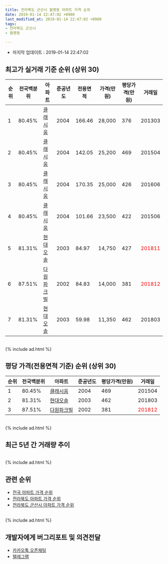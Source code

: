 ```yaml
---
title: 전라북도 군산시 월명동 아파트 가격 순위
date: 2019-01-14 22:47:02 +0900
last_modified_at: 2019-01-14 22:47:02 +0900
tags:
- 전라북도 군산시
- 월명동

---
```


* 마지막 업데이트 : 2019-01-14 22:47:02

## 최고가 실거래 기준 순위 (상위 30)


|순위|전국백분위|아파트|준공년도|전용면적|가격(만원)|평당가격(만원)|거래일|
|---|---|---|---|---|---|---|---|
|1|80.45%|[클래시움](https://search.naver.com/search.naver?query=%EC%A0%84%EB%9D%BC%EB%B6%81%EB%8F%84+%EA%B5%B0%EC%82%B0%EC%8B%9C+%EC%9B%94%EB%AA%85%EB%8F%99+%ED%81%B4%EB%9E%98%EC%8B%9C%EC%9B%80)|2004|166.46|28,000|376|201303|
|2|80.45%|[클래시움](https://search.naver.com/search.naver?query=%EC%A0%84%EB%9D%BC%EB%B6%81%EB%8F%84+%EA%B5%B0%EC%82%B0%EC%8B%9C+%EC%9B%94%EB%AA%85%EB%8F%99+%ED%81%B4%EB%9E%98%EC%8B%9C%EC%9B%80)|2004|142.05|25,200|469|201504|
|3|80.45%|[클래시움](https://search.naver.com/search.naver?query=%EC%A0%84%EB%9D%BC%EB%B6%81%EB%8F%84+%EA%B5%B0%EC%82%B0%EC%8B%9C+%EC%9B%94%EB%AA%85%EB%8F%99+%ED%81%B4%EB%9E%98%EC%8B%9C%EC%9B%80)|2004|170.35|25,000|426|201606|
|4|80.45%|[클래시움](https://search.naver.com/search.naver?query=%EC%A0%84%EB%9D%BC%EB%B6%81%EB%8F%84+%EA%B5%B0%EC%82%B0%EC%8B%9C+%EC%9B%94%EB%AA%85%EB%8F%99+%ED%81%B4%EB%9E%98%EC%8B%9C%EC%9B%80)|2004|101.66|23,500|422|201506|
|5|81.31%|[현대오솔](https://search.naver.com/search.naver?query=%EC%A0%84%EB%9D%BC%EB%B6%81%EB%8F%84+%EA%B5%B0%EC%82%B0%EC%8B%9C+%EC%9B%94%EB%AA%85%EB%8F%99+%ED%98%84%EB%8C%80%EC%98%A4%EC%86%94)|2003|84.97|14,750|427|<span style="color:red">201811</span>|
|6|87.51%|[다원파크빌](https://search.naver.com/search.naver?query=%EC%A0%84%EB%9D%BC%EB%B6%81%EB%8F%84+%EA%B5%B0%EC%82%B0%EC%8B%9C+%EC%9B%94%EB%AA%85%EB%8F%99+%EB%8B%A4%EC%9B%90%ED%8C%8C%ED%81%AC%EB%B9%8C)|2002|84.83|14,000|381|<span style="color:red">201812</span>|
|7|81.31%|[현대오솔](https://search.naver.com/search.naver?query=%EC%A0%84%EB%9D%BC%EB%B6%81%EB%8F%84+%EA%B5%B0%EC%82%B0%EC%8B%9C+%EC%9B%94%EB%AA%85%EB%8F%99+%ED%98%84%EB%8C%80%EC%98%A4%EC%86%94)|2003|59.98|11,350|462|201803|


<br>
{% include ad.html %}
<br>

## 평당 가격(전용면적 기준) 순위 (상위 30)


|순위|전국백분위|아파트|준공년도|평당가격(만원)|거래일|
|---|---|---|---|---|---|
|1|80.45%|[클래시움](https://search.naver.com/search.naver?query=%EC%A0%84%EB%9D%BC%EB%B6%81%EB%8F%84+%EA%B5%B0%EC%82%B0%EC%8B%9C+%EC%9B%94%EB%AA%85%EB%8F%99+%ED%81%B4%EB%9E%98%EC%8B%9C%EC%9B%80)|2004|469|201504|
|2|81.31%|[현대오솔](https://search.naver.com/search.naver?query=%EC%A0%84%EB%9D%BC%EB%B6%81%EB%8F%84+%EA%B5%B0%EC%82%B0%EC%8B%9C+%EC%9B%94%EB%AA%85%EB%8F%99+%ED%98%84%EB%8C%80%EC%98%A4%EC%86%94)|2003|462|201803|
|3|87.51%|[다원파크빌](https://search.naver.com/search.naver?query=%EC%A0%84%EB%9D%BC%EB%B6%81%EB%8F%84+%EA%B5%B0%EC%82%B0%EC%8B%9C+%EC%9B%94%EB%AA%85%EB%8F%99+%EB%8B%A4%EC%9B%90%ED%8C%8C%ED%81%AC%EB%B9%8C)|2002|381|<span style="color:red">201812</span>|


<br>
{% include ad.html %}
<br>

## 최근 5년 간 거래량 추이


<div style="width:100%;">
    <canvas id="deal_progress" height="250"></canvas>
</div>

<script>
new Chart(document.getElementById("deal_progress"), {
    type: 'line',
    data: {
        labels: ['201401','201402','201403','201404','201405','201406','201407','201408','201409','201410','201411','201412','201501','201502','201503','201504','201505','201506','201507','201508','201509','201510','201511','201512','201601','201602','201603','201604','201605','201606','201607','201608','201609','201610','201611','201612','201701','201702','201703','201704','201705','201706','201707','201708','201709','201710','201711','201712','201801','201802','201803','201804','201805','201806','201807','201808','201809','201810','201811','201812','201901'],
        datasets: [{
            label: '실거래 수',
            pointRadius: 1,
            data: [1, 2, 1, 1, 2, 0, 1, 4, 2, 1, 2, 1, 3, 3, 3, 2, 1, 2, 2, 3, 5, 5, 2, 0, 4, 0, 3, 1, 2, 1, 4, 1, 0, 5, 2, 1, 1, 2, 0, 0, 4, 1, 0, 6, 2, 1, 2, 2, 3, 4, 2, 2, 1, 0, 0, 2, 1, 4, 2, 2, 0],
            borderColor: "rgba(255, 201, 14, 1)",
            backgroundColor: "rgba(255, 201, 14, 0.5)",
            fill: true,
        }]
    },
    options: {
        responsive: true,
        title: {
            display: true,
            text: '5년간 거래량 추이'
        },
        tooltips: {
            mode: 'index',
            intersect: false,
        },
        hover: {
            mode: 'nearest',
            intersect: true
        },
        scales: {
            xAxes: [{
                display: true,
                scaleLabel: {
                    display: true,
                    labelString: '년/월'
                }
            }],
            yAxes: [{
                display: true,
                ticks: {
                    suggestedMin: 0,
                },
                scaleLabel: {
                    display: true,
                    labelString: '실거래 수'
                }
            }]
        }
    }
});

</script>


<br>
{% include ad.html %}
<br>

## 관련 순위

- [전국 아파트 가격 순위](https://inasie.github.io/apt-ranking/전국)
- [전라북도 아파트 가격 순위](https://inasie.github.io/apt-ranking/전라북도)
- [전라북도 군산시 아파트 가격 순위](https://inasie.github.io/apt-ranking/전라북도-군산시)


<br>
{% include ad.html %}
<br>

## 개발자에게 버그리포트 및 의견전달

- [카카오톡 오픈채팅](https://open.kakao.com/o/gLJUAP4)
- [텔레그램](https://t.me/inasie)

